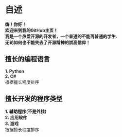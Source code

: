 # 自述
**嗨！你好！**  
**欢迎来到我的GitHub主页！**  
**我是一个热爱开源的开发者，一个普通的不能再普通的学生.**  
**无论如何也不能失去了开源精神的崇高信仰！**
## 擅长的编程语言
**1. Python**  
**2. C#**  
根据擅长程度排序
## 擅长开发的程序类型
**1. 辅助程序(不是外挂)**  
**2. 应用软件**  
**3. 游戏**  
根据擅长程度排序
